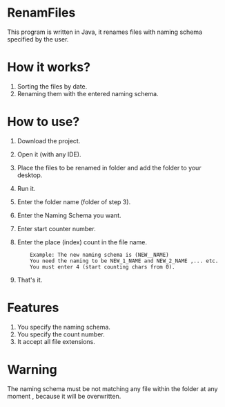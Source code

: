 # RenamFiles
This program is written in Java, it renames files with naming schema specified by the user.

# How it works?
1. Sorting the files by date.
2. Renaming them with the entered naming schema.

# How to use?
1. Download the project.
2. Open it (with any IDE).
3. Place the files to be renamed in folder and add the folder to your desktop.
4. Run it.
5. Enter the folder name (folder of step 3).
6. Enter the Naming Schema you want.
7. Enter start counter number.
8. Enter the place (index) count in the file name.

           Example: The new naming schema is (NEW__NAME) 
           You need the naming to be NEW_1_NAME and NEW_2_NAME ,... etc. 
           You must enter 4 (start counting chars from 0).
           
9. That's it.

# Features
1. You specify the naming schema.
2. You specify the count number.
3. It accept all file extensions.

# Warning
The naming schema must be not matching any file within the folder at any moment , because it will be overwritten.
